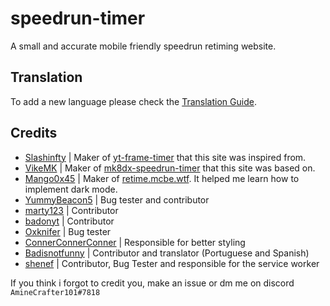 # speedrun-timer

A small and accurate mobile friendly speedrun retiming website.

## Translation

To add a new language please check the [Translation Guide](./translation.md).

## Credits

* [Slashinfty](https://github.com/slashinfty) | Maker of [yt-frame-timer](https://github.com/slashinfty/yt-frame-timer) that this site was inspired from.
* [VikeMK](https://github.com/VikeMK) | Maker of [mk8dx-speedrun-timer](https://mk8dx-speedrun-timer.azurewebsites.net/) that this site was based on.
* [Mango0x45](https://github.com/Mango0x45) | Maker of [retime.mcbe.wtf](https://github.com/Mango0x45/retime.mcbe.wtf). It helped me learn how to implement dark mode.
* [YummyBeacon5](https://github.com/YummyBacon5) | Bug tester and contributor
* [marty123](https://github.com/marty321) | Contributor
* [badonyt](https://github.com/badonyt) | Contributor
* [Oxknifer](https://github.com/zromick) | Bug tester
* [ConnerConnerConner](https://github.com/ConnerConnerConner) | Responsible for better styling
* [Badisnotfunny](https://github.com/badonyt) | Contributor and translator (Portuguese and Spanish)
* [shenef](https://github.com/shenef) | Contributor, Bug Tester and responsible for the service worker

If you think i forgot to credit you, make an issue or dm me on discord `AmineCrafter101#7818`
